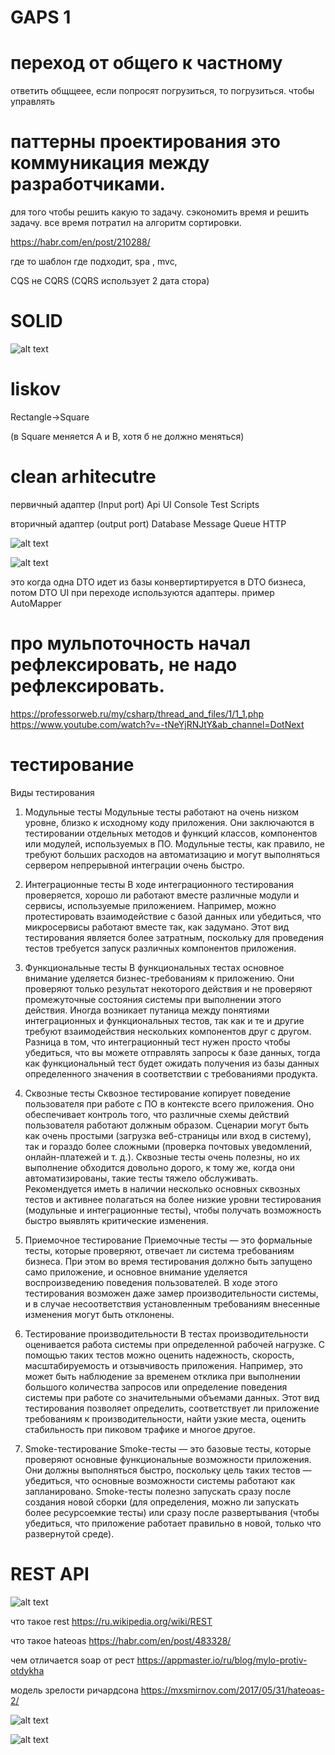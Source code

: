 # GAPS 1

# переход от общего к частному
ответить общщеее, если попросят погрузиться, то погрузиться. чтобы управлять


# паттерны проектирования это коммуникация между разработчиками.
для того чтобы решить какую то задачу.
сэкономить время и решить задачу. все время потратил на алгоритм сортировки.


https://habr.com/en/post/210288/

где то шаблон где подходит,  spa , mvc,

CQS не CQRS (CQRS использует 2 дата стора)

# SOLID


![alt text](https://media.cheatography.com/storage/thumb/gekko_solid-for-unity.750.jpg?last=1611051476)

# liskov 
Rectangle->Square 

(в Square меняется A и B, хотя б не должно меняться)

# clean arhitecutre

первичный адаптер (Input port)
Api UI
Console
Test Scripts

вторичный адаптер (output port)
Database
Message Queue
HTTP

![alt text](https://miro.medium.com/v2/resize:fit:720/format:webp/1*LF3qzk0dgk9kfnplYYKv4Q.png)

![alt text](https://miro.medium.com/v2/resize:fit:1100/format:webp/1*14pSP81Vjaodt-vlC-bsYg.png)





это когда одна DTO идет из базы конвертиртируется в DTO бизнеса, потом DTO UI 
при переходе используются адаптеры. пример AutoMapper



# про мульпоточность начал рефлексировать, не надо рефлексировать.
https://professorweb.ru/my/csharp/thread_and_files/1/1_1.php
https://www.youtube.com/watch?v=-tNeYjRNJtY&ab_channel=DotNext


# тестирование
Виды тестирования
1. Модульные тесты
Модульные тесты работают на очень низком уровне, близко к исходному коду приложения. Они заключаются в тестировании отдельных методов и функций классов, компонентов или модулей, используемых в ПО. Модульные тесты, как правило, не требуют больших расходов на автоматизацию и могут выполняться сервером непрерывной интеграции очень быстро.

2. Интеграционные тесты
В ходе интеграционного тестирования проверяется, хорошо ли работают вместе различные модули и сервисы, используемые приложением. Например, можно протестировать взаимодействие с базой данных или убедиться, что микросервисы работают вместе так, как задумано. Этот вид тестирования является более затратным, поскольку для проведения тестов требуется запуск различных компонентов приложения.

3. Функциональные тесты
В функциональных тестах основное внимание уделяется бизнес-требованиям к приложению. Они проверяют только результат некоторого действия и не проверяют промежуточные состояния системы при выполнении этого действия.
Иногда возникает путаница между понятиями интеграционных и функциональных тестов, так как и те и другие требуют взаимодействия нескольких компонентов друг с другом. Разница в том, что интеграционный тест нужен просто чтобы убедиться, что вы можете отправлять запросы к базе данных, тогда как функциональный тест будет ожидать получения из базы данных определенного значения в соответствии с требованиями продукта.

4. Сквозные тесты
Сквозное тестирование копирует поведение пользователя при работе с ПО в контексте всего приложения. Оно обеспечивает контроль того, что различные схемы действий пользователя работают должным образом. Сценарии могут быть как очень простыми (загрузка веб-страницы или вход в систему), так и гораздо более сложными (проверка почтовых уведомлений, онлайн-платежей и т. д.).
Сквозные тесты очень полезны, но их выполнение обходится довольно дорого, к тому же, когда они автоматизированы, такие тесты тяжело обслуживать. Рекомендуется иметь в наличии несколько основных сквозных тестов и активнее полагаться на более низкие уровни тестирования (модульные и интеграционные тесты), чтобы получать возможность быстро выявлять критические изменения.

5. Приемочное тестирование
Приемочные тесты — это формальные тесты, которые проверяют, отвечает ли система требованиям бизнеса. При этом во время тестирования должно быть запущено само приложение, и основное внимание уделяется воспроизведению поведения пользователей. В ходе этого тестирования возможен даже замер производительности системы, и в случае несоответствия установленным требованиям внесенные изменения могут быть отклонены.

6. Тестирование производительности
В тестах производительности оценивается работа системы при определенной рабочей нагрузке. С помощью таких тестов можно оценить надежность, скорость, масштабируемость и отзывчивость приложения. Например, это может быть наблюдение за временем отклика при выполнении большого количества запросов или определение поведения системы при работе со значительными объемами данных. Этот вид тестирования позволяет определить, соответствует ли приложение требованиям к производительности, найти узкие места, оценить стабильность при пиковом трафике и многое другое.

7. Smoke-тестирование
Smoke-тесты — это базовые тесты, которые проверяют основные функциональные возможности приложения. Они должны выполняться быстро, поскольку цель таких тестов — убедиться, что основные возможности системы работают как запланировано.
Smoke-тесты полезно запускать сразу после создания новой сборки (для определения, можно ли запускать более ресурсоемкие тесты) или сразу после развертывания (чтобы убедиться, что приложение работает правильно в новой, только что развернутой среде).


# REST API
![alt text](
https://miro.medium.com/max/4800/1*lFGlOSW19H184tUt9DhvUg@2x.webp
)


что такое rest 
https://ru.wikipedia.org/wiki/REST

что такое hateoas 
https://habr.com/en/post/483328/


чем отличается soap от рест 
https://appmaster.io/ru/blog/mylo-protiv-otdykha


модель зрелости ричардсона
https://mxsmirnov.com/2017/05/31/hateoas-2/


![alt text](https://static.javatpoint.com/tutorial/restful-web-services/images/restful-web-services-richardson-maturity-model2.png
)


![alt text](
https://static.tildacdn.com/tild6132-3032-4463-b265-613466393236/__2021-11-01__205321.png
)


